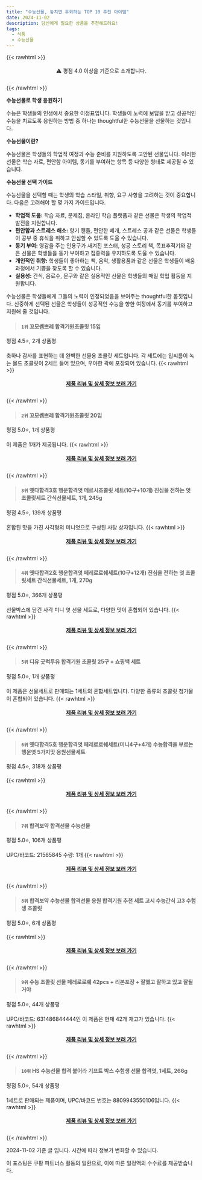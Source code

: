 ```yaml
---
title: "수능선물, 놓치면 후회하는 TOP 10 추천 아이템"
date: 2024-11-02
description: 당신에게 필요한 상품을 추천해드려요!
tags:
  - 식품
  - 수능선물
---
```

{{< rawhtml >}}<div class="toc" style="text-align: center; height: 50px; line-height: 2;">  <p>⚠️ 평점 4.0 이상을 기준으로 소개합니다.<br></p></div> {{< /rawhtml >}}

**수능선물로 학생 응원하기**

수능은 학생들의 인생에서 중요한 이정표입니다. 학생들이 노력에 보답을 받고 성공적인 수능을 치르도록 응원하는 방법 중 하나는 thoughtful한 수능선물을 선물하는 것입니다.

**수능선물이란?**

수능선물은 학생들의 학업적 여정과 수능 준비를 지원하도록 고안된 선물입니다. 이러한 선물은 학습 자료, 편안함 아이템, 동기를 부여하는 항목 등 다양한 형태로 제공될 수 있습니다.

**수능선물 선택 가이드**

수능선물을 선택할 때는 학생의 학습 스타일, 취향, 요구 사항을 고려하는 것이 중요합니다. 다음은 고려해야 할 몇 가지 가이드입니다.

* **학업적 도움:** 학습 자료, 문제집, 온라인 학습 플랫폼과 같은 선물은 학생의 학업적 발전을 지원합니다.
* **편안함과 스트레스 해소:** 향기 캔들, 편안한 베개, 스트레스 공과 같은 선물은 학생들이 공부 중 휴식을 취하고 안심할 수 있도록 도울 수 있습니다.
* **동기 부여:** 영감을 주는 인용구가 새겨진 포스터, 성공 스토리 책, 목표추적기와 같은 선물은 학생들을 동기 부여하고 집중력을 유지하도록 도울 수 있습니다.
* **개인적인 취향:** 학생들이 좋아하는 책, 음악, 생활용품과 같은 선물은 학생들이 배움 과정에서 기쁨을 찾도록 할 수 있습니다.
* **실용성:** 간식, 음료수, 문구와 같은 실용적인 선물은 학생들의 매일 학업 활동을 지원합니다.

수능선물은 학생들에게 그들의 노력이 인정되었음을 보여주는 thoughtful한 몸짓입니다. 신중하게 선택된 선물은 학생들이 성공적인 수능을 향한 여정에서 동기를 부여하고 지원해 줄 것입니다.


>#### `1위` 꼬모쎔쁘레 합격기원초콜릿 15입
평점 4.5⭐, 2개 상품평

축하나 감사를 표현하는 데 완벽한 선물용 초콜릿 세트입니다. 각 세트에는 입씨름이 녹는 몰드 초콜릿이 2세트 들어 있으며, 우아한 곽에 포장되어 있습니다.
{{< rawhtml >}}<div class="toc" style="text-align: center; height: 50px; line-height: 2;"><p><b><a href="https://link.coupang.com/re/AFFSDP?lptag=AF5033054&pageKey=7709805684&itemId=20164005086&vendorItemId=3005359071&traceid=V0-153-fc7e78aa2876f4be&requestid=20241102215159944200885669&token=31850C%7CMIXED">제품 리뷰 및 상세 정보 보러 가기</a></b><br></p> </div>{{< /rawhtml >}}

>#### `2위` 꼬모쎔쁘레 합격기원초콜릿 20입
평점 5.0⭐, 1개 상품평

이 제품은 1개가 제공됩니다.
{{< rawhtml >}}<div class="toc" style="text-align: center; height: 50px; line-height: 2;"><p><b><a href="https://link.coupang.com/re/AFFSDP?lptag=AF5033054&pageKey=7709807230&itemId=4417557&vendorItemId=3005359072&traceid=V0-153-14f79478d746913c&requestid=20241102215159944200885669&token=31850C%7CMIXED">제품 리뷰 및 상세 정보 보러 가기</a></b><br></p> </div>{{< /rawhtml >}}

>#### `3위` 옛다합격3호 행운합격엿 메르시초콜릿 세트(10구+10개) 진심을 전하는 엿 초콜릿세트 간식선물세트, 1개, 245g
평점 4.5⭐, 139개 상품평

혼합된 맛을 가진 사각형의 미니엿으로 구성된 사탕 상자입니다.
{{< rawhtml >}}<div class="toc" style="text-align: center; height: 50px; line-height: 2;"><p><b><a href="https://link.coupang.com/re/AFFSDP?lptag=AF5033054&pageKey=7623246840&itemId=20215859592&vendorItemId=85342227556&traceid=V0-153-33a1e564cceef8f7&clickBeacon=400f2060-9919-11ef-96ad-4d0abe149edd%7E3&requestid=20241102215159944200885669&token=31850C%7CMIXED">제품 리뷰 및 상세 정보 보러 가기</a></b><br></p> </div>{{< /rawhtml >}}

>#### `4위` 옛다합격2호 행운합격엿 페레로로쉐세트(10구+12개) 진심을 전하는 엿 초콜릿세트 간식선물세트, 1개, 270g
평점 5.0⭐, 366개 상품평

선물박스에 담긴 사각 미니 엿 선물 세트로, 다양한 맛이 혼합되어 있습니다.
{{< rawhtml >}}<div class="toc" style="text-align: center; height: 50px; line-height: 2;"><p><b><a href="https://link.coupang.com/re/AFFSDP?lptag=AF5033054&pageKey=7623011291&itemId=20214851392&vendorItemId=85342572989&traceid=V0-153-0a35683b07d922aa&clickBeacon=400f4770-9919-11ef-8a53-6e40908379dd%7E3&requestid=20241102215159944200885669&token=31850C%7CMIXED">제품 리뷰 및 상세 정보 보러 가기</a></b><br></p> </div>{{< /rawhtml >}}

>#### `5위` 디유 굿럭투유 합격기원 초콜릿 25구 + 쇼핑백 세트
평점 5.0⭐, 1개 상품평

이 제품은 선물세트로 판매되는 1세트의 혼합세트입니다. 다양한 종류의 초콜릿 첨가물이 혼합되어 있습니다.
{{< rawhtml >}}<div class="toc" style="text-align: center; height: 50px; line-height: 2;"><p><b><a href="https://link.coupang.com/re/AFFSDP?lptag=AF5033054&pageKey=148610843&itemId=429752569&vendorItemId=4059534876&traceid=V0-153-a954b245dee19414&requestid=20241102215159944200885669&token=31850C%7CMIXED">제품 리뷰 및 상세 정보 보러 가기</a></b><br></p> </div>{{< /rawhtml >}}

>#### `6위` 옛다합격5호 행운합격엿 페레로로쉐세트(미니4구+4개) 수능합격을 부르는 행운엿 5가지맛 응원선물세트
평점 4.5⭐, 318개 상품평


{{< rawhtml >}}<div class="toc" style="text-align: center; height: 50px; line-height: 2;"><p><b><a href="https://link.coupang.com/re/AFFSDP?lptag=AF5033054&pageKey=7621919276&itemId=20209845090&vendorItemId=87299956791&traceid=V0-153-9adc19f53fa60069&requestid=20241102215159944200885669&token=31850C%7CMIXED">제품 리뷰 및 상세 정보 보러 가기</a></b><br></p> </div>{{< /rawhtml >}}

>#### `7위` 합격보약 합격선물 수능선물
평점 5.0⭐, 106개 상품평

UPC/바코드: 21565845
수량: 1개
{{< rawhtml >}}<div class="toc" style="text-align: center; height: 50px; line-height: 2;"><p><b><a href="https://link.coupang.com/re/AFFSDP?lptag=AF5033054&pageKey=7682087630&itemId=20521353267&vendorItemId=87603515891&traceid=V0-153-9b760a9177ced527&requestid=20241102215159944200885669&token=31850C%7CMIXED">제품 리뷰 및 상세 정보 보러 가기</a></b><br></p> </div>{{< /rawhtml >}}

>#### `8위` 합격보약 수능선물 합격선물 응원 합격기원 추천 세트 고시 수능간식 고3 수험생 초콜릿
평점 5.0⭐, 6개 상품평


{{< rawhtml >}}<div class="toc" style="text-align: center; height: 50px; line-height: 2;"><p><b><a href="https://link.coupang.com/re/AFFSDP?lptag=AF5033054&pageKey=8370974109&itemId=24189908706&vendorItemId=91207658426&traceid=V0-153-8491995822cad17f&requestid=20241102215159944200885669&token=31850C%7CMIXED">제품 리뷰 및 상세 정보 보러 가기</a></b><br></p> </div>{{< /rawhtml >}}

>#### `9위` 수능 초콜릿 선물 페레로로쉐 42pcs + 리본포장 + 잘했고 잘하고 있고 잘될거야
평점 5.0⭐, 44개 상품평

UPC/바코드: 631486844444인 이 제품은 현재 42개 재고가 있습니다.
{{< rawhtml >}}<div class="toc" style="text-align: center; height: 50px; line-height: 2;"><p><b><a href="https://link.coupang.com/re/AFFSDP?lptag=AF5033054&pageKey=8245773908&itemId=20509377840&vendorItemId=70169267762&traceid=V0-153-e80fa0137e58f89d&requestid=20241102215159944200885669&token=31850C%7CMIXED">제품 리뷰 및 상세 정보 보러 가기</a></b><br></p> </div>{{< /rawhtml >}}

>#### `10위` HS 수능선물 합격 붙어라 기프트 박스 수험생 선물 합격엿, 1세트, 266g
평점 5.0⭐, 54개 상품평

1세트로 판매되는 제품이며, UPC/바코드 번호는 8809943550106입니다.
{{< rawhtml >}}<div class="toc" style="text-align: center; height: 50px; line-height: 2;"><p><b><a href="https://link.coupang.com/re/AFFSDP?lptag=AF5033054&pageKey=7440507510&itemId=19346633358&vendorItemId=87366597405&traceid=V0-153-b112f59afe3c7d19&clickBeacon=400f4770-9919-11ef-8e91-9b3fe4961196%7E3&requestid=20241102215159944200885669&token=31850C%7CMIXED">제품 리뷰 및 상세 정보 보러 가기</a></b><br></p> </div>{{< /rawhtml >}}


2024-11-02 기준 글 입니다.
시간에 따라 정보가 변화할 수 있습니다.

이 포스팅은 쿠팡 파트너스 활동의 일환으로, 이에 따른 일정액의 수수료를 제공받습니다.